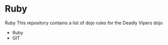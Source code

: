 Ruby
==========
Ruby
This repository contains a list of dojo rules for the Deadly Vipers dojo
* Ruby
* GIT
